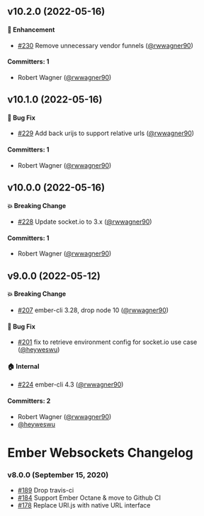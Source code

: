 



## v10.2.0 (2022-05-16)

#### :rocket: Enhancement
* [#230](https://github.com/thoov/ember-websockets/pull/230) Remove unnecessary vendor funnels ([@rwwagner90](https://github.com/rwwagner90))

#### Committers: 1
- Robert Wagner ([@rwwagner90](https://github.com/rwwagner90))

## v10.1.0 (2022-05-16)

#### :bug: Bug Fix
* [#229](https://github.com/thoov/ember-websockets/pull/229) Add back urijs to support relative urls ([@rwwagner90](https://github.com/rwwagner90))

#### Committers: 1
- Robert Wagner ([@rwwagner90](https://github.com/rwwagner90))

## v10.0.0 (2022-05-16)

#### :boom: Breaking Change
* [#228](https://github.com/thoov/ember-websockets/pull/228) Update socket.io to 3.x ([@rwwagner90](https://github.com/rwwagner90))

#### Committers: 1
- Robert Wagner ([@rwwagner90](https://github.com/rwwagner90))

## v9.0.0 (2022-05-12)

#### :boom: Breaking Change
* [#207](https://github.com/thoov/ember-websockets/pull/207) ember-cli 3.28, drop node 10 ([@rwwagner90](https://github.com/rwwagner90))

#### :bug: Bug Fix
* [#201](https://github.com/thoov/ember-websockets/pull/201) fix to retrieve environment config for socket.io use case ([@heyweswu](https://github.com/heyweswu))

#### :house: Internal
* [#224](https://github.com/thoov/ember-websockets/pull/224) ember-cli 4.3 ([@rwwagner90](https://github.com/rwwagner90))

#### Committers: 2
- Robert Wagner ([@rwwagner90](https://github.com/rwwagner90))
- [@heyweswu](https://github.com/heyweswu)

# Ember Websockets Changelog

### v8.0.0 (September 15, 2020)

- [#189](https://github.com/thoov/ember-websockets/pull/189) Drop travis-ci
- [#184](https://github.com/thoov/ember-websockets/pull/184) Support Ember Octane & move to Github CI
- [#178](https://github.com/thoov/ember-websockets/pull/173) Replace URI.js with native URL interface
